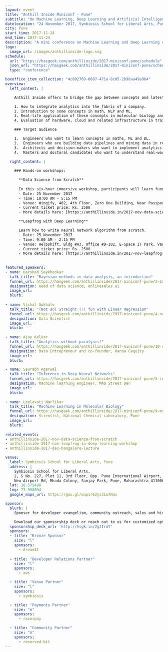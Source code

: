 ```yaml
---
layout: event
title: "Anthill Inside Miniconf - Pune"
subtitle: "On Machine Learning, Deep Learning and Artificial Intelligence: concepts and applications and tools."
datelocation: "24 November 2017, Symbiosis School for Liberal Arts, Pune"
city: Pune
start_time: 2017-11-24
end_time: 2017-11-24
description: "A mini conference on Machine Learning and Deep Learning concepts, and their applications."
logo:
  image_url: /images/anthillinside-logo.svg
schedule:
  url: "https://hasgeek.com/anthillinside/2017-miniconf-pune/schedule"
  json_url: "https://hasgeek.com/anthillinside/2017-miniconf-pune/schedule/json"
  type: "conference"

boxoffice_item_collection: "4c802769-6687-471a-8c05-2b98aa49a9b4"
overview:
  left_content: |

    Anthill Inside offers to bridge the gap between concepts and latest research in ML, DL and AI, with realities on the ground. The Pune edition covers four broad areas: 

    1. How to integrate analytics into the fabric of a company. 
    2. Introduction to some concepts in math, NLP and ML. 
    3. Real-life application of these concepts in molecular biology and advertising. 
    4. Evaluation of hardware, cloud and related infrastructure in training ML models and DL networks.  

    ### Target audience

    1.	Engineers who want to learn concepts in maths, ML and DL. 
    2.	Engineers who are building data pipelines and mining data in real-time.  
    3.	Architects and decision-makers who want to implement analytics in their companies. 
    4.	Masters and doctoral candidates who want to understand real-world developments and how concepts are being applied. 
  
  right_content: |

    ### Hands-on workshops:

      **Data Science from Scratch**
      
      In this six-hour immersive workshop, participants will learn fundamental concepts in math, and take a dip into the data science ocean.
      - Date: 25 November 2017
      - Time: 10:00 AM - 5:15 PM
      - Venue: Wingify, 402, 4th Floor, Zero One Building, Near Passport office, Mundhwa Road, Pune - 411036.
      - Current ticket price: Rs. 2500
      - More details here: [https://anthillinside.in/2017-nov-data-science-from-scratch/](https://anthillinside.in/2017-nov-data-science-from-scratch/)

      **Leapfrog with Deep Learning**

      Learn how to write neural network algorithm from scratch.
      - Date: 25 November 2017
      - Time: 9:00 AM - 2:15 PM
      - Venue: Helpshift, Bldg #A3, Office #D-102, E-Space IT Park, Vadgaon Sheri, Pune - 411014.
      - Current ticket price: Rs. 2500
      - More details here: [https://anthillinside.in/2017-nov-leapfrog-in-deep-learning-workshop/](https://anthillinside.in/2017-nov-leapfrog-in-deep-learning-workshop/)
    
    
featured_speakers:
- name: Harshad Saykhedkar
  talk_title: "Bayesian methods in data analysis, an introduction"
  funnel_url: https://hasgeek.com/anthillinside/2017-miniconf-pune/2-bayesian-methods-in-data-analysis-an-introduction
  designation: Head of data science, onlinesales.ai
  image_url: 
  blurb:
  
- name: Vishal Gokhale
  talk_title: "(Not so) Straight (!) fun with Linear Regression"
  funnel_url: https://hasgeek.com/anthillinside/2017-miniconf-pune/4-not-so-straight-fun-with-linear-regression
  designation: Data Scientist
  image_url: 
  blurb:
  
- name: Ajay Kelkar
  talk_title: "Analytics without paralysis!"
  funnel_url: https://hasgeek.com/anthillinside/2017-miniconf-pune/10-analytics-without-paralysis 
  designation: Data Entrepreneur and co-founder, Hansa Cequity
  image_url: 
  blurb:

- name: Saurabh Agarwal
  talk_title: "Inference in Deep Neural Networks"
  funnel_url: https://hasgeek.com/anthillinside/2017-miniconf-pune/5-inference-in-deep-neural-networks
  designation: Machine learning engineer, MAD Street Den
  image_url: 
  blurb:
  
- name: Leelavati Narlikar
  talk_title: "Machine Learning in Molecular Biology"
  funnel_url: https://hasgeek.com/anthillinside/2017-miniconf-pune/9-machine-learning-in-molecular-biology
  designation: Scientist, National Chemical Laboratory, Pune
  image_url: 
  blurb:  
    
related_events:
- anthillinside-2017-nov-data-science-from-scratch
- anthillinside-2017-nov-leapfrog-in-deep-learning-workshop
- anthillinside-2017-dec-bangalore-lecture

venue:
  label: Symbiosis School for Liberal Arts, Pune
  address: |
    Symbiosis School for Liberal Arts,
    2, S No. 227, Plot 11, 3rd Floor, Opp. Pune International Airport,
    New Airport Rd, Mhada Colony, Sanjay Park, Pune, Maharashtra 411006.
  lat: 18.575488
  lng: 73.908894
  google_maps_url: https://goo.gl/maps/62ys3Lm7Nus

sponsor:
  blurb: |
    Sponsor for developer evangelism, community outreach, sales and hiring.

    Download our sponsorship deck or reach out to us for customized options at [info@hasgeek.com](mailto:info@hasgeek.com)
  sponsorship_deck_url: 'http://hsgk.in/2gJIrmY'
  sponsors:
  - title: "Bronze Sponsor"
    size: "l"
    sponsors:
      - dream11
      
  - title: "Developer Relations Partner"
    size: "l"
    sponsors:
      - aws

  - title: "Venue Partner"
    size: "l"
    sponsors:
      - symbiosis

  - title: "Payments Partner"
    size: "m"
    sponsors:
      - razorpay    

  - title: "Community Partner"
    size: "m"
    sponsors:
      - reserved-bit 
---
```

